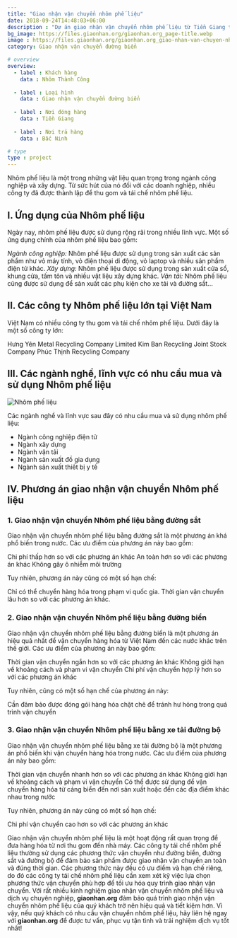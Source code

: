 ```yaml
---
title: "Giao nhận vận chuyển nhôm phế liệu"
date: 2018-09-24T14:48:03+06:00
description : "Dự án giao nhận vận chuyển nhôm phế liệu từ Tiền Giang tới Bắc Ninh"
bg_image: https://files.giaonhan.org/giaonhan.org_page-title.webp
image : https://files.giaonhan.org/giaonhan.org_giao-nhan-van-chuyen-nhom-phe-lieu.webp
category: Giao nhận vận chuyển đường biển

# overview
overview:
  - label : Khách hàng
    data : Nhôm Thành Công
    
  - label : Loại hình
    data : Giao nhận vận chuyển đường biển
    
  - label : Nơi đóng hàng
    data : Tiền Giang
    
  - label : Nơi trả hàng
    data : Bắc Ninh

# type
type : project
---
```


Nhôm phế liệu là một trong những vật liệu quan trọng trong ngành công nghiệp và xây dựng. Từ sức hút của nó đối với các doanh nghiệp, nhiều công ty đã được thành lập để thu gom và tái chế nhôm phế liệu.

## I. Ứng dụng của Nhôm phế liệu

Ngày nay, nhôm phế liệu được sử dụng rộng rãi trong nhiều lĩnh vực. Một số ứng dụng chính của nhôm phế liệu bao gồm:

*Ngành công nghiệp:* Nhôm phế liệu được sử dụng trong sản xuất các sản phẩm như vỏ máy tính, vỏ điện thoại di động, vỏ laptop và nhiều sản phẩm điện tử khác.
*Xây dựng:* Nhôm phế liệu được sử dụng trong sản xuất cửa sổ, khung cửa, tấm tôn và nhiều vật liệu xây dựng khác.
*Vận tải:* Nhôm phế liệu cũng được sử dụng để sản xuất các phụ kiện cho xe tải và đường sắt...

## II. Các công ty Nhôm phế liệu lớn tại Việt Nam

Việt Nam có nhiều công ty thu gom và tái chế nhôm phế liệu. Dưới đây là một số công ty lớn:

Hưng Yên Metal Recycling Company Limited
Kim Ban Recycling Joint Stock Company
Phúc Thịnh Recycling Company

## III. Các ngành nghề, lĩnh vực có nhu cầu mua và sử dụng Nhôm phế liệu

![Nhôm phế liệu](https://files.giaonhan.org/giaonhan.org_giao-nhan-van-chuyen-nhom-phe-lieu.webp)

Các ngành nghề và lĩnh vực sau đây có nhu cầu mua và sử dụng nhôm phế liệu:

- Ngành công nghiệp điện tử
- Ngành xây dựng
- Ngành vận tải
- Ngành sản xuất đồ gia dụng
- Ngành sản xuất thiết bị y tế

## IV. Phương án giao nhận vận chuyển Nhôm phế liệu

### 1. Giao nhận vận chuyển Nhôm phế liệu bằng đường sắt

Giao nhận vận chuyển nhôm phế liệu bằng đường sắt là một phương án khá phổ biến trong nước. Các ưu điểm của phương án này bao gồm:

Chi phí thấp hơn so với các phương án khác
An toàn hơn so với các phương án khác
Không gây ô nhiễm môi trường

Tuy nhiên, phương án này cũng có một số hạn chế:

Chỉ có thể chuyển hàng hóa trong phạm vi quốc gia.
Thời gian vận chuyển lâu hơn so với các phương án khác.

### 2. Giao nhận vận chuyển Nhôm phế liệu bằng đường biển

Giao nhận vận chuyển nhôm phế liệu bằng đường biển là một phương án hiệu quả nhất để vận chuyển hàng hóa từ Việt Nam đến các nước khác trên thế giới. Các ưu điểm của phương án này bao gồm:

Thời gian vận chuyển ngắn hơn so với các phương án khác
Không giới hạn về khoảng cách và phạm vi vận chuyển
Chi phí vận chuyển hợp lý hơn so với các phương án khác

Tuy nhiên, cũng có một số hạn chế của phương án này:

Cần đảm bảo được đóng gói hàng hóa chặt chẽ để tránh hư hỏng trong quá trình vận chuyển

### 3. Giao nhận vận chuyển Nhôm phế liệu bằng xe tải đường bộ

Giao nhận vận chuyển nhôm phế liệu bằng xe tải đường bộ là một phương án phổ biến khi vận chuyển hàng hóa trong nước. Các ưu điểm của phương án này bao gồm:

Thời gian vận chuyển nhanh hơn so với các phương án khác
Không giới hạn về khoảng cách và phạm vi vận chuyển
Có thể được sử dụng để vận chuyển hàng hóa từ cảng biển đến nơi sản xuất hoặc đến các địa điểm khác nhau trong nước

Tuy nhiên, phương án này cũng có một số hạn chế:

Chi phí vận chuyển cao hơn so với các phương án khác

Giao nhận vận chuyển nhôm phế liệu là một hoạt động rất quan trọng để đưa hàng hóa từ nơi thu gom đến nhà máy. Các công ty tái chế nhôm phế liệu thường sử dụng các phương thức vận chuyển như đường biển, đường sắt và đường bộ để đảm bảo sản phẩm được giao nhận vận chuyển an toàn và đúng thời gian. Các phương thức này đều có ưu điểm và hạn chế riêng, do đó các công ty tái chế nhôm phế liệu cần xem xét kỹ việc lựa chọn phương thức vận chuyển phù hợp để tối ưu hóa quy trình giao nhận vận chuyển. Với rất nhiều kinh nghiệm giao nhận vận chuyển nhôm phế liệu và dịch vụ chuyên nghiệp, **giaonhan.org** đảm bảo quá trình giao nhận vận chuyển nhôm phế liệu của quý khách trở nên hiệu quả và tiết kiệm hơn. Vì vậy, nếu quý khách có nhu cầu vận chuyển nhôm phế liệu, hãy liên hệ ngay với **giaonhan.org** để được tư vấn, phục vụ tận tình và trải nghiệm dịch vụ tốt nhất!
